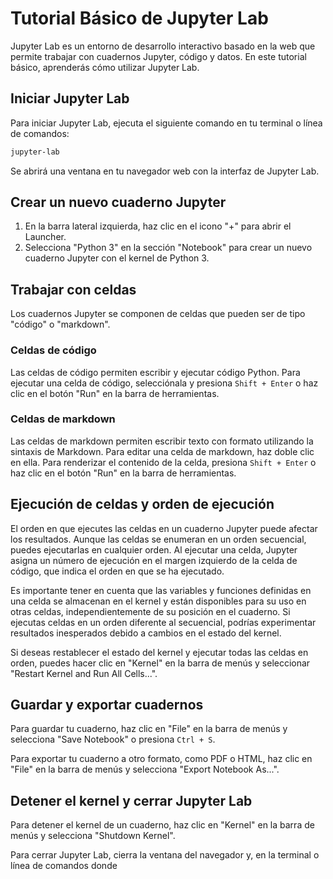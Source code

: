 # Tutorial Básico de Jupyter Lab

Jupyter Lab es un entorno de desarrollo interactivo basado en la web que permite trabajar con cuadernos Jupyter, código y datos. En este tutorial básico, aprenderás cómo utilizar Jupyter Lab.

## Iniciar Jupyter Lab

Para iniciar Jupyter Lab, ejecuta el siguiente comando en tu terminal o línea de comandos:

```bash
jupyter-lab
```

Se abrirá una ventana en tu navegador web con la interfaz de Jupyter Lab.

## Crear un nuevo cuaderno Jupyter

1. En la barra lateral izquierda, haz clic en el icono "+" para abrir el Launcher.
2. Selecciona "Python 3" en la sección "Notebook" para crear un nuevo cuaderno Jupyter con el kernel de Python 3.

## Trabajar con celdas

Los cuadernos Jupyter se componen de celdas que pueden ser de tipo "código" o "markdown".

### Celdas de código

Las celdas de código permiten escribir y ejecutar código Python. Para ejecutar una celda de código, selecciónala y presiona `Shift + Enter` o haz clic en el botón "Run" en la barra de herramientas.

### Celdas de markdown

Las celdas de markdown permiten escribir texto con formato utilizando la sintaxis de Markdown. Para editar una celda de markdown, haz doble clic en ella. Para renderizar el contenido de la celda, presiona `Shift + Enter` o haz clic en el botón "Run" en la barra de herramientas.

## Ejecución de celdas y orden de ejecución

El orden en que ejecutes las celdas en un cuaderno Jupyter puede afectar los resultados. Aunque las celdas se enumeran en un orden secuencial, puedes ejecutarlas en cualquier orden. Al ejecutar una celda, Jupyter asigna un número de ejecución en el margen izquierdo de la celda de código, que indica el orden en que se ha ejecutado. 

Es importante tener en cuenta que las variables y funciones definidas en una celda se almacenan en el kernel y están disponibles para su uso en otras celdas, independientemente de su posición en el cuaderno. Si ejecutas celdas en un orden diferente al secuencial, podrías experimentar resultados inesperados debido a cambios en el estado del kernel.

Si deseas restablecer el estado del kernel y ejecutar todas las celdas en orden, puedes hacer clic en "Kernel" en la barra de menús y seleccionar "Restart Kernel and Run All Cells...".

## Guardar y exportar cuadernos

Para guardar tu cuaderno, haz clic en "File" en la barra de menús y selecciona "Save Notebook" o presiona `Ctrl + S`.

Para exportar tu cuaderno a otro formato, como PDF o HTML, haz clic en "File" en la barra de menús y selecciona "Export Notebook As...".

## Detener el kernel y cerrar Jupyter Lab

Para detener el kernel de un cuaderno, haz clic en "Kernel" en la barra de menús y selecciona "Shutdown Kernel".

Para cerrar Jupyter Lab, cierra la ventana del navegador y, en la terminal o línea de comandos donde
